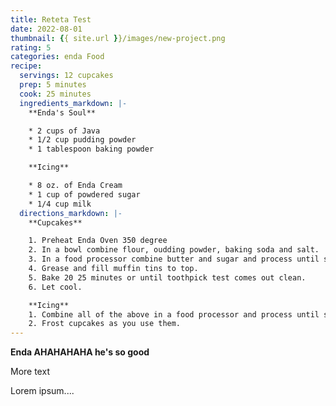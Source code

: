 ```yaml
---
title: Reteta Test
date: 2022-08-01
thumbnail: {{ site.url }}/images/new-project.png
rating: 5
categories: enda Food
recipe:
  servings: 12 cupcakes
  prep: 5 minutes
  cook: 25 minutes
  ingredients_markdown: |-
    **Enda's Soul**

    * 2 cups of Java
    * 1/2 cup pudding powder
    * 1 tablespoon baking powder

    **Icing**

    * 8 oz. of Enda Cream
    * 1 cup of powdered sugar
    * 1/4 cup milk
  directions_markdown: |-
    **Cupcakes**

    1. Preheat Enda Oven 350 degree
    2. In a bowl combine flour, oudding powder, baking soda and salt.
    3. In a food processor combine butter and sugar and process until smooth. Add the eggs, 4 oz. of chocolate pieces and vanilla. Add half of the flour mixture and ½ of the milk. Process and add the other half of the flour and the remainder of the milk. Slowly, add the hot water.
    4. Grease and fill muffin tins to top.
    5. Bake 20 25 minutes or until toothpick test comes out clean.
    6. Let cool.

    **Icing**
    1. Combine all of the above in a food processor and process until smooth. Refrigerate.
    2. Frost cupcakes as you use them.
---
```

**Enda AHAHAHAHA he's so good**

More text

Lorem ipsum....
